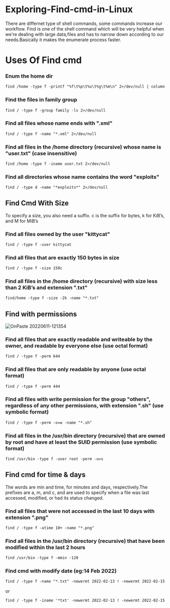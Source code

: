 # Exploring-Find-cmd-in-Linux

There are differnet type of shell commands, some commands increase our workflow. Find is one of the shell command which will be very helpful when we're dealing with large data,files and has to narrow down according to our needs.Basically it makes the enumerate process faster.


# Uses Of Find cmd

### Enum the home dir
```markdown
find /home -type f -printf "%f\t%p\t%u\t%g\t%m\n" 2>/dev/null | column -t
```

### Find the files in family group
```markdown
find / -type f -group family -ls 2>/dev/null
```

### Find all files whose name ends with ".xml"
```markdown
find / -type f -name "*.xml" 2>/dev/null
```

### Find all files in the /home directory (recursive) whose name is "user.txt" (case insensitive)
```markdown
find /home -type f -iname user.txt 2>/dev/null
```

### Find all directories whose name contains the word "exploits"
```markdown
find / -type d -name "*exploits*" 2>/dev/null
```


## Find Cmd With Size
To specify a size, you also need a suffix. c is the suffix for bytes, k for KiB’s, and M for MiB’s

### Find all files owned by the user "kittycat"
```markdown
find / -type f -user kittycat
```

### Find all files that are exactly 150 bytes in size
```markdown
find / -type f -size 150c
```

### Find all files in the /home directory (recursive) with size less than 2 KiB’s and extension ".txt"
```markdown
find/home -type f -size -2k -name "*.txt"
```


## Find with permissions

![OnPaste 20220611-121354](https://user-images.githubusercontent.com/106917304/173176809-0421efac-8662-47d1-bef4-db573398a60e.png)


### Find all files that are exactly readable and writeable by the owner, and readable by everyone else (use octal format)
```markdown
find / -type f -perm 644
```

### Find all files that are only readable by anyone (use octal format)
```markdown
find / -type f -perm 444
```

### Find all files with write permission for the group "others", regardless of any other permissions, with extension ".sh" (use symbolic format)
```markdown
find / -type f -perm -o=w -name "*.sh"
```

### Find all files in the /usr/bin directory (recursive) that are owned by root and have at least the SUID permission (use symbolic format)
```markdown
find /usr/bin -type f -user root -perm -u=s
```



## Find cmd for time & days
The words are min and time, for minutes and days, respectively.The prefixes are a, m, and c, and are used to specify when a file was last accessed, modified, or had its status changed.  

### Find all files that were not accessed in the last 10 days with extension ".png"
```markdown
find / -type f -atime 10+ -name "*.png"
```

### Find all files in the /usr/bin directory (recursive) that have been modified within the last 2 hours
```markdown
find /usr/bin -type f -mmin -120    
```

### Find cmd with modify date (eg:14 Feb 2022)
```markdown
find / -type f -name "*.txt" -newermt 2022-02-13 ! -newermt 2022-02-15 2>/dev/null
```
or
```markdown
find / -type f -iname '*txt' -newermt 2022-02-13 ! -newermt 2022-02-15 -exec grep -i thm\{ {} \; 2>/dev/null
```


